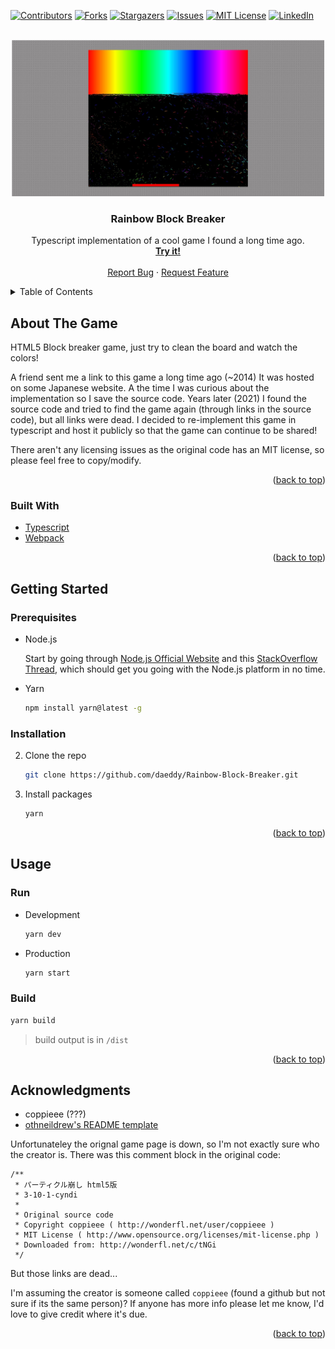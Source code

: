 
<!-- PROJECT SHIELDS -->
[![Contributors][contributors-shield]][contributors-url]
[![Forks][forks-shield]][forks-url]
[![Stargazers][stars-shield]][stars-url]
[![Issues][issues-shield]][issues-url]
[![MIT License][license-shield]][license-url]
[![LinkedIn][linkedin-shield]][linkedin-url]

<!-- PROJECT LOGO -->
<br />
<div align="center">
  <a href="https://github.com/daeddy/Rainbow-Block-Breaker">
    <img src="images/screenshot.jpg" alt="Logo" width="500" height="250">
  </a>

<h3 align="center">Rainbow Block Breaker</h3>
  <p align="center">
    Typescript implementation of a cool game I found a long time ago.
    <br />
    <a href="https://daeddy.github.io" target="_blank"><strong>Try it!</strong></a>
    <br />
    <br />
    <a href="https://github.com/daeddy/Rainbow-Block-Breaker/issues">Report Bug</a>
    ·
    <a href="https://github.com/daeddy/Rainbow-Block-Breaker/issues">Request Feature</a>
  </p>
</div>

<!-- TABLE OF CONTENTS -->
<details>
  <summary>Table of Contents</summary>
  <ol>
    <li>
      <a href="#about-the-project">About The Game</a>
      <ul>
        <li><a href="#built-with">Built With</a></li>
      </ul>
    </li>
    <li>
      <a href="#getting-started">Getting Started</a>
      <ul>
        <li><a href="#prerequisites">Prerequisites</a></li>
        <li><a href="#installation">Installation</a></li>
      </ul>
    </li>
    <li><a href="#usage">Usage</a></li>
    <li><a href="#license">License</a></li>
    <li><a href="#contact">Contact</a></li>
    <li><a href="#acknowledgments">Acknowledgments</a></li>
  </ol>
</details>

<!-- ABOUT THE PROJECT -->
## About The Game

HTML5 Block breaker game, just try to clean the board and watch the colors!

A friend sent me a link to this game a long time ago (~2014) It was hosted on some Japanese website. A the time I was curious about the implementation so I save the source code. Years later (2021) I found the source code and tried to find the game again (through links in the source code), but all links were dead. I decided to re-implement this game in typescript and host it publicly so that the game can continue to be shared!

There aren't any licensing issues as the original code has an MIT license, so please feel free to copy/modify.

<p align="right">(<a href="#top">back to top</a>)</p>

### Built With

* [Typescript](https://www.typescriptlang.org/)
* [Webpack](https://webpack.js.org/)

<p align="right">(<a href="#top">back to top</a>)</p>

<!-- GETTING STARTED -->
## Getting Started

### Prerequisites
* Node.js
  
  Start by going through [Node.js Official Website](http://nodejs.org/) and this [StackOverflow Thread](http://stackoverflow.com/questions/2353818/how-do-i-get-started-with-node-js), which should get you going with the Node.js platform in no time.

* Yarn
  ```sh
  npm install yarn@latest -g
  ```

### Installation

2. Clone the repo
   ```sh
   git clone https://github.com/daeddy/Rainbow-Block-Breaker.git
   ```
3. Install packages
   ```sh
   yarn
   ```

<p align="right">(<a href="#top">back to top</a>)</p>

<!-- USAGE EXAMPLES -->
## Usage

### Run
* Development
  ```sh
  yarn dev
  ```
* Production
  ```sh
  yarn start
  ```

### Build
  ```sh
  yarn build
  ``` 

  > build output is in `/dist`

<p align="right">(<a href="#top">back to top</a>)</p>


<!-- ACKNOWLEDGMENTS -->
## Acknowledgments
* coppieee (???)
* [othneildrew's README template](https://github.com/othneildrew/Best-README-Template)


Unfortunateley the orignal game page is down, so I'm not exactly sure who the creator is. There was this comment block in the original code:
```
/**
 * パーティクル崩し html5版
 * 3-10-1-cyndi
 *
 * Original source code
 * Copyright coppieee ( http://wonderfl.net/user/coppieee )
 * MIT License ( http://www.opensource.org/licenses/mit-license.php )
 * Downloaded from: http://wonderfl.net/c/tNGi
 */
 ```
 But those links are dead...

 I'm assuming the creator is someone called `coppieee` (found a github but not sure if its the same person)?
 If anyone has more info please let me know, I'd love to give credit where it's due.


<p align="right">(<a href="#top">back to top</a>)</p>

<!-- MARKDOWN LINKS & IMAGES -->
[contributors-shield]: https://img.shields.io/github/contributors/daeddy/Rainbow-Block-Breaker.svg?style=for-the-badge
[contributors-url]: https://github.com/daeddy/Rainbow-Block-Breaker/graphs/contributors
[forks-shield]: https://img.shields.io/github/forks/daeddy/Rainbow-Block-Breaker.svg?style=for-the-badge
[forks-url]: https://github.com/daeddy/Rainbow-Block-Breaker/network/members
[stars-shield]: https://img.shields.io/github/stars/daeddy/Rainbow-Block-Breaker.svg?style=for-the-badge
[stars-url]: https://github.com/daeddy/Rainbow-Block-Breaker/stargazers
[issues-shield]: https://img.shields.io/github/issues/daeddy/Rainbow-Block-Breaker.svg?style=for-the-badge
[issues-url]: https://github.com/daeddy/Rainbow-Block-Breaker/issues
[license-shield]: https://img.shields.io/github/license/daeddy/Rainbow-Block-Breaker.svg?style=for-the-badge
[license-url]: https://github.com/daeddy/Rainbow-Block-Breaker/blob/master/LICENSE.txt
[linkedin-shield]: https://img.shields.io/badge/-LinkedIn-black.svg?style=for-the-badge&logo=linkedin&colorB=555
[linkedin-url]: https://linkedin.com/in/eport030
[product-screenshot]: images/screenshot.jpg